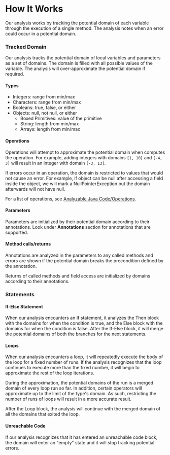 # How It Works

Our analysis works by tracking the potential domain of each variable through the execution of a single method. The analysis notes when an error could occur in a potential domain.

### Tracked Domain
Our analysis tracks the potential domain of local variables and parameters as a set of domains.
The domain is filled with all possible values of the variable.
The analysis will over-approximate the potential domain if required.

#### Types
- Integers: range from min/max
- Characters: range from min/max
- Booleans: true, false, or either
- Objects: null, not null, or either
  - Boxed Primitives: value of the primitive
  - String: length from min/max
  - Arrays: length from min/max

#### Operations
Operations will attempt to approximate the potential domain when computes the operation. For example, adding integers with domains `[1, 10]` and `[-4, 3]` will result in an integer with domain `[-3, 13]`.

If errors occur in an operation, the domain is restricted to values that would not cause an error. For example, if object can be null after accessing a field inside the object, we will mark a NullPointerException but the domain afterwards will not have null.

For a list of operations, see [Analyzable Java Code/Operations](/valid-code).

#### Parameters
Parameters are initialized by their potential domain according to their annotations. Look under **Annotations** section for annotations that are supported.

#### Method calls/returns
Annotations are analyzed in the parameters to any called methods and errors are shown if the potential domain breaks the precondition defined by the annotation.

Returns of called methods and field access are initialized by domains according to their annotations.

### Statements
#### If-Else Statement
When our analysis encounters an If statement, it analyzes the Then block with the domains for when the condition is true, and the Else block with the domains for when the condition is false.
After the If-Else block, it will merge the potential domains of both the branches for the next statements.

#### Loops
When our analysis encounters a loop, it will repeatedly execute the body of the loop for a fixed number of runs.
If the analysis recognizes that the loop continues to execute more than the fixed number, it will begin to approximate the rest of the loop iterations.

During the approximation, the potential domains of the run is a merged domain of every loop run so far. In addition, certain operators will approximate up to the limit of the type's domain.
As such, restricting the number of runs of loops will result in a more accurate result.

After the Loop block, the analysis will continue with the merged domain of all the domains that exited the loop.

#### Unreachable Code
If our analysis recognizes that it has entered an unreachable code block, the domain will enter an "empty" state and it will stop tracking potential errors.
